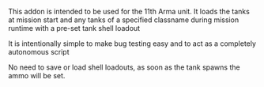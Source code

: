 This addon is intended to be used for the 11th Arma unit. It loads the tanks at mission start
and any tanks of a specified classname during mission runtime with a pre-set tank shell loadout

It is intentionally simple to make bug testing easy and to act as a completely autonomous script

No need to save or load shell loadouts, as soon as the tank spawns the ammo will be set.